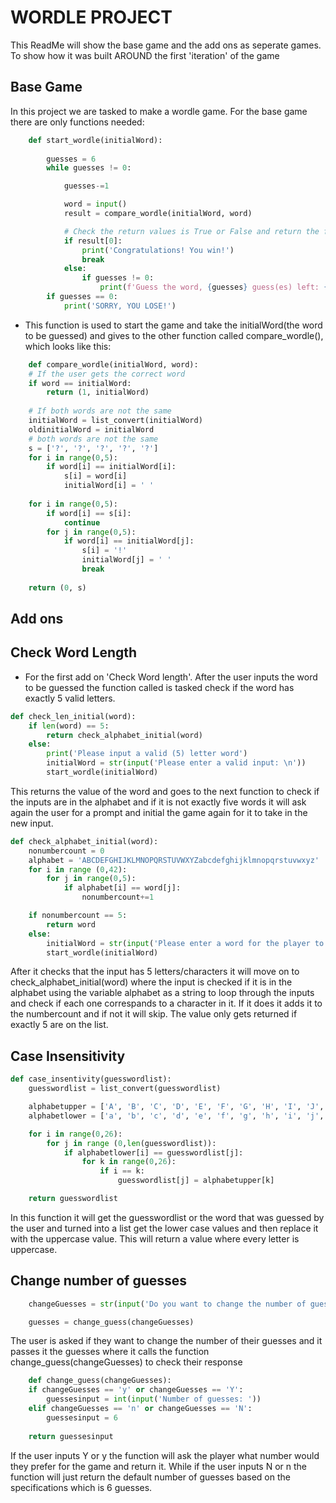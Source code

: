 # WORDLE PROJECT

This ReadMe will show the base game and the add ons as seperate games. To show how it was built AROUND
the first 'iteration' of the game

## Base Game
In this project we are tasked to make a wordle game. For the base game there are only functions needed:

```py
    def start_wordle(initialWord):
        
        guesses = 6
        while guesses != 0:

            guesses-=1

            word = input()
            result = compare_wordle(initialWord, word)

            # Check the return values is True or False and return the final list 
            if result[0]:
                print('Congratulations! You win!')
                break
            else:
                if guesses != 0:
                    print(f'Guess the word, {guesses} guess(es) left: {result[1]} \n')
        if guesses == 0:
            print('SORRY, YOU LOSE!')
```
- This function is used to start the game and take the initialWord(the word to be guessed) and gives to the other function
called compare_wordle(), which looks like this:

```py
    def compare_wordle(initialWord, word):
    # If the user gets the correct word
    if word == initialWord:
        return (1, initialWord)
    
    # If both words are not the same
    initialWord = list_convert(initialWord)
    oldinitialWord = initialWord
    # both words are not the same
    s = ['?', '?', '?', '?', '?']
    for i in range(0,5):
        if word[i] == initialWord[i]:
            s[i] = word[i]
            initialWord[i] = ' '
            
    for i in range(0,5):
        if word[i] == s[i]:
            continue
        for j in range(0,5):
            if word[i] == initialWord[j]:
                s[i] = '!'
                initialWord[j] = ' '
                break
    
    return (0, s)
```

## Add ons

## Check Word Length

- For the first add on 'Check Word length'. After the user inputs the word to be guessed the function called is tasked check if the
word has exactly 5 valid letters.

```py
def check_len_initial(word):
    if len(word) == 5:
        return check_alphabet_initial(word)
    else:
        print('Please input a valid (5) letter word')
        initialWord = str(input('Please enter a valid input: \n'))
        start_wordle(initialWord)
```

This returns the value of the word and goes to the next function to check if the inputs are in the alphabet and if it is not exactly
five words it will ask again the user for a prompt and initial the game again for it to take in the new input.

```py
def check_alphabet_initial(word):
    nonumbercount = 0
    alphabet = 'ABCDEFGHIJKLMNOPQRSTUVWXYZabcdefghijklmnopqrstuvwxyz'
    for i in range (0,42):
        for j in range(0,5):
            if alphabet[i] == word[j]:
                nonumbercount+=1

    if nonumbercount == 5:
        return word
    else: 
        initialWord = str(input('Please enter a word for the player to guess: \n'))
        start_wordle(initialWord)
```
After it checks that the input has 5 letters/characters it will move on to check_alphabet_initial(word) where the input is checked if it is in the alphabet using the variable alphabet as a string to loop through the inputs and check if each one correspands to a character in it. If it does it adds it to the numbercount and if not it will skip. The value only gets returned if exactly 5 are on the list.

##  Case Insensitivity 

```py
def case_insentivity(guesswordlist):
    guesswordlist = list_convert(guesswordlist)

    alphabetupper = ['A', 'B', 'C', 'D', 'E', 'F', 'G', 'H', 'I', 'J', 'K', 'L', 'M', 'N', 'O', 'P', 'Q', 'R', 'S', 'T', 'U', 'V', 'W', 'X', 'Y', 'Z']
    alphabetlower = ['a', 'b', 'c', 'd', 'e', 'f', 'g', 'h', 'i', 'j', 'k', 'l', 'm', 'n', 'o', 'p', 'q', 'r', 's', 't', 'u', 'v', 'w', 'x', 'y', 'z']

    for i in range(0,26):
        for j in range (0,len(guesswordlist)):
            if alphabetlower[i] == guesswordlist[j]:
                for k in range(0,26):
                    if i == k:
                        guesswordlist[j] = alphabetupper[k]

    return guesswordlist
```

In this function it will get the guesswordlist or the word that was guessed by the user and turned into a list get the lower case values and then replace it with the uppercase value. This will return a value where every letter is uppercase.

## Change number of guesses
```py 
    changeGuesses = str(input('Do you want to change the number of guesses (y/n): \n'))

    guesses = change_guess(changeGuesses)
```
The user is asked if they want to change the number of their guesses and it passes it the guesses where it calls the function 
change_guess(changeGuesses) to check their response

```py
    def change_guess(changeGuesses):
    if changeGuesses == 'y' or changeGuesses == 'Y':
        guessesinput = int(input('Number of guesses: '))
    elif changeGuesses == 'n' or changeGuesses == 'N': 
        guessesinput = 6
    
    return guessesinput
```
If the user inputs Y or y the function will ask the player what number would they prefer for the game and return it. While if the user inputs N or n the function will just return the default number of guesses based on the specifications which is 6 guesses.